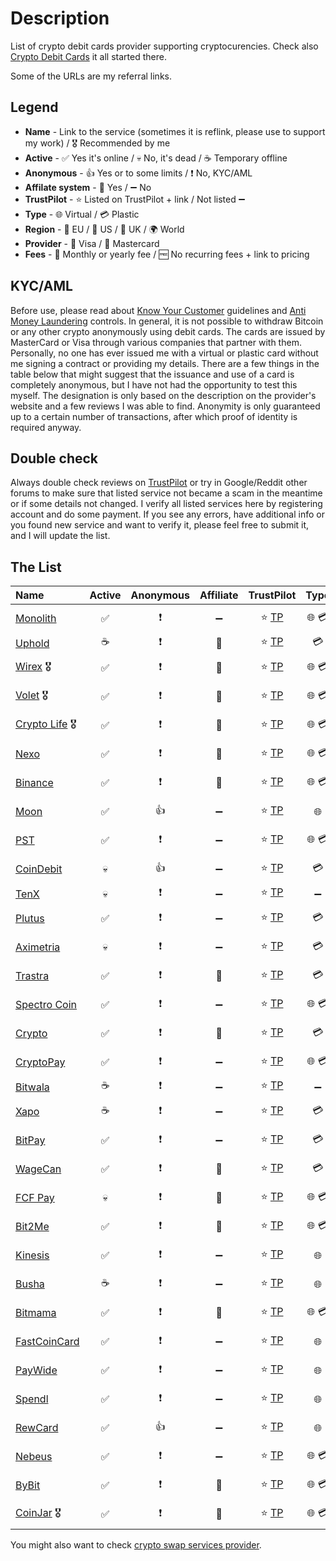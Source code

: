 # Description
List of crypto debit cards provider supporting cryptocurencies. Check also [Crypto Debit Cards](https://0ut3r.space/2018/07/30/crypto-debit-cards/) it all started there.

Some of the URLs are my referral links.

## Legend
+ **Name** - Link to the service (sometimes it is reflink, please use to support my work) / 🎖️ Recommended by me
+ **Active** - :white_check_mark: Yes it's online / :skull: No, it's dead / :coffee: Temporary offline
+ **Anonymous** - :+1: Yes or to some limits / :heavy_exclamation_mark: No, KYC/AML
+ **Affilate system** - :link: Yes / :heavy_minus_sign: No 
+ **TrustPilot** - :star: Listed on TrustPilot + link / Not listed :heavy_minus_sign:
+ **Type** - :globe_with_meridians: Virtual / :credit_card: Plastic
+ **Region** - :deciduous_tree: EU / :cactus: US / :tea: UK / :earth_africa: World 
+ **Provider** - :large_blue_diamond: Visa / :red_circle: Mastercard
+ **Fees** - :calendar: Monthly or yearly fee / :free: No recurring fees + link to pricing

## KYC/AML
Before use, please read about [Know Your Customer](https://en.wikipedia.org/wiki/Know_your_customer) guidelines and [Anti Money Laundering](https://en.wikipedia.org/wiki/Money_laundering#Anti-money_laundering) controls. In general, it is not possible to withdraw Bitcoin or any other crypto anonymously using debit cards. The cards are issued by MasterCard or Visa through various companies that partner with them. Personally, no one has ever issued me with a virtual or plastic card without me signing a contract or providing my details. There are a few things in the table below that might suggest that the issuance and use of a card is completely anonymous, but I have not had the opportunity to test this myself. The designation is only based on the description on the provider's website and a few reviews I was able to find. Anonymity is only guaranteed up to a certain number of transactions, after which proof of identity is required anyway.

## Double check

Always double check reviews on [TrustPilot](https://www.trustpilot.com/) or try in Google/Reddit other forums to make sure that listed service not became a scam in the meantime or if some details not changed. I verify all listed services here by registering account and do some payment. If you see any errors, have additional info or you found new service and want to verify it, please feel free to submit it, and I will update the list.

## The List

| Name                                                         |          Active          | Anonymous |     Affiliate      | TrustPilot | Type |    Region     |      Provider      | Fees |
| :----------------------------------------------------------- | :----------------------: | :-------: | :----------------: | :--------: | :--: | :-----------: | :----------------: | :--: |
| [Monolith](https://monolith.xyz/)                            | :white_check_mark: |   :heavy_exclamation_mark:    | :heavy_minus_sign: | :star: [TP](https://www.trustpilot.com/review/monolith.xyz) | :globe_with_meridians: :credit_card: | :tea: :deciduous_tree: | :large_blue_diamond: | :free: [Fees](https://monolith.xyz/pricing/card/gbp) |
| [Uphold](https://uphold.com/)           | :coffee: |   :heavy_exclamation_mark:    |       :link:       | :star: [TP](https://www.trustpilot.com/review/uphold.com) | :credit_card: | :tea: | :red_circle: | :free: |
| [Wirex](https://wirexapp.com/r/hoek) 🎖️                        | :white_check_mark: |   :heavy_exclamation_mark:    |       :link:       | :star: [TP](https://www.trustpilot.com/review/wirexapp.com) | :globe_with_meridians: :credit_card: | :tea: :deciduous_tree: | :large_blue_diamond: :red_circle: | :free: [Fees](https://wirexapp.com/pricing) |
| [Volet](https://account.volet.com:443/referral/91ea2f45-0cb7-488b-bf05-a442d1c74ab4) 🎖️ | :white_check_mark: |   :heavy_exclamation_mark:    |       :link:       | :star: [TP](https://www.trustpilot.com/review/volet.com) | :globe_with_meridians: :credit_card: | :tea: :deciduous_tree: | :large_blue_diamond: :red_circle: | :free: [Fees](https://volet.com/fees/personal) |
| [Crypto Life](https://withcl.com/) 🎖️  | :white_check_mark: |   :heavy_exclamation_mark:    |       :link:       | :star: [TP](https://www.trustpilot.com/review/cl-cards.com) | :globe_with_meridians: :credit_card: | :earth_africa: | :large_blue_diamond: :red_circle: | :free: [Fees](https://withcl.com/wp-content/uploads/2023/11/Fee-Information-Document-CL-Card-Monavate.pdf) |
| [Nexo](https://nexo.com/ref/eol12dq9om?src=web-link) | :white_check_mark: | :heavy_exclamation_mark: | :link: | :star: [TP](https://www.trustpilot.com/review/nexo.com) | :globe_with_meridians: :credit_card: | :earth_africa: | :red_circle: | :free: [Fees](https://support.nexo.com/s/article/what-are-the-limits-and-fees-of-the-nexo-card) |
| [Binance](https://www.binance.com/en/activity/referral-entry/CPA/together-v3?ref=CPA_00IEKR72GR) | :white_check_mark: | :heavy_exclamation_mark: | :link: | :star: [TP](https://trustpilot.com/review/binance.com) | :globe_with_meridians: :credit_card: | :tea: :deciduous_tree: | :large_blue_diamond: | :free: [Fees](https://www.binance.com/en/support/faq/binance-card-fees-and-limits-8a95adf442d646438f731ccec889b830) |
| [Moon](https://paywithmoon.com/)                             |    :white_check_mark:    |  :+1: |       :heavy_minus_sign:       | :star: [TP](https://www.trustpilot.com/review/paywithmoon.com) | :globe_with_meridians: | :cactus: | :large_blue_diamond: | :free: [Fees](https://paywithmoon.com/faqs) |
| [PST](https://pst.net/?f=be886ad32da0b260241be4e72253b798)                                      |    :white_check_mark:    |  :heavy_exclamation_mark: |       :heavy_minus_sign:       | :star: [TP](https://www.trustpilot.com/review/pst.net) | :globe_with_meridians: :credit_card: | :cactus: | :large_blue_diamond: | :calendar: [Fees](https://pst.net/cards) |
| [CoinDebit](https://www.coindebit.io/)                       |    :skull:    |  :+1: |       :heavy_minus_sign:       | :star: [TP](https://www.trustpilot.com/review/coindebit.io) | :credit_card: | :earth_africa: | :large_blue_diamond: :red_circle: | :free: [Fees](https://www.coindebit.io/faqs) |
| [TenX](https://www.tenx.tech/)                               | :skull: |   :heavy_exclamation_mark:    |       :heavy_minus_sign:       |   :star: [TP](https://www.trustpilot.com/review/tenx.tech)   | :heavy_minus_sign: | :heavy_minus_sign: | :heavy_minus_sign: | :free: |
| [Plutus](https://plutus.it/)                                 | :white_check_mark: |   :heavy_exclamation_mark:    |       :heavy_minus_sign:       | :star: [TP](https://www.trustpilot.com/review/plutus.it) | :credit_card: | :tea: :deciduous_tree: | :large_blue_diamond: | :free: [Fees](https://plutus.it/accounts) |
| [Aximetria](https://www.aximetria.com/)                      | :skull: |   :heavy_exclamation_mark:    |       :heavy_minus_sign:       | :star: [TP](https://www.trustpilot.com/review/aximetria.com) | :credit_card: | :earth_africa: | :large_blue_diamond: :red_circle: | :free: [Fees](https://www.aximetria.com/fees) |
| [Trastra](https://trastra.com/)                              | :white_check_mark: |   :heavy_exclamation_mark:    |       :link:       | :star: [TP](https://www.trustpilot.com/review/trastra.com) | :credit_card: | :earth_africa: | :large_blue_diamond: | :calendar: [Fees](https://trastra.com/fees/) |
| [Spectro Coin](https://spectrocoin.com/?referralId=fmf77x6y)                     | :white_check_mark: |   :heavy_exclamation_mark:    |       :heavy_minus_sign:       |   :star: [TP](https://www.trustpilot.com/review/spectrocoin.com)   | :globe_with_meridians: :credit_card: | :tea: :deciduous_tree: | :large_blue_diamond: |   :free: [Fees](https://spectrocoin.com/en/bitcoin-debit-card.html)   |
| [Crypto](https://crypto.com/)                       | :white_check_mark: |   :heavy_exclamation_mark:    |       :link:       | :star: [TP](https://www.trustpilot.com/review/crypto.com) | :credit_card: | :earth_africa: | :large_blue_diamond: | :free: [Fees](https://crypto.com/eea/cards) |
| [CryptoPay](https://cryptopay.me/)                           | :white_check_mark: |   :heavy_exclamation_mark:    |       :heavy_minus_sign:       | :star: [TP](https://www.trustpilot.com/review/cryptopay.me) | :globe_with_meridians: :credit_card: | :tea: :deciduous_tree: | :large_blue_diamond: |   :free: [Fees](https://cryptopay.me/crypto-card)   |
| [Bitwala](https://www.bitwala.com/)                          | :coffee: |   :heavy_exclamation_mark:    |       :heavy_minus_sign:       | :star: [TP](https://www.trustpilot.com/review/bitwala.de) | :heavy_minus_sign: | :heavy_minus_sign: | :heavy_minus_sign: | :free: |
| [Xapo](https://www.xapo.com/)                                | :coffee: |   :heavy_exclamation_mark:    |       :heavy_minus_sign:       | :star: [TP](https://www.trustpilot.com/review/www.xapo.com) | :credit_card: | :tea: | :large_blue_diamond: | :free: [Fees](https://www.xapobank.com/private-banking/global-debit-card) |
| [BitPay](https://bitpay.com/)                                | :white_check_mark: |   :heavy_exclamation_mark:    |       :heavy_minus_sign:       | :star: [TP](https://www.trustpilot.com/review/bitpay.com) | :credit_card: | :cactus: | :red_circle: | :free: [Fees](https://bitpay.com/card) |
| [WageCan](https://wagecan.com/?r=JKNDAH)                              | :white_check_mark: |   :heavy_exclamation_mark:    |       :link:       | :star: [TP](https://www.trustpilot.com/review/wagecan.com) | :credit_card: | :earth_africa: | :red_circle: | :free: [Fees](https://wagecan.com/card/fee) |
| [FCF Pay](https://fcfpay.com/)                               | :skull: |   :heavy_exclamation_mark:    | :link: | :star: [TP](https://www.trustpilot.com/review/fcfpay.com) | :globe_with_meridians: :credit_card: | :earth_africa: | :large_blue_diamond: | :calendar: [Fees](https://fcfpay.com/physical-prepaid-crypto-cards/) |
| [Bit2Me](https://bit2me.com/)                                | :white_check_mark: |   :heavy_exclamation_mark:    |       :link:       | :star: [TP](https://www.trustpilot.com/review/www.bit2me.com) | :globe_with_meridians: :credit_card: | :earth_africa: | :red_circle: | :free: [Fees](https://bit2me.com/suite/card) |
| [Kinesis](https://kinesis.money/)                            | :white_check_mark: |   :heavy_exclamation_mark:    |       :heavy_minus_sign:       | :star: [TP](https://www.trustpilot.com/review/kinesis.money) | :globe_with_meridians: | :earth_africa: | :red_circle: | :free: [Fees](https://kinesis.money/about-us/fees/#h-kinesis-virtual-card-fees-limits) |
| [Busha](https://www.busha.co/)                               | :coffee: |   :heavy_exclamation_mark:    | :heavy_minus_sign: | :star: [TP](https://www.trustpilot.com/review/www.busha.co) | :globe_with_meridians: | :earth_africa: | :red_circle: | :free: [Fees](https://www.busha.co/card) |
| [Bitmama](https://bitmama.io/)                               | :white_check_mark: |   :heavy_exclamation_mark:    |       :link:       | :star: [TP](https://www.trustpilot.com/review/bitmama.io) | :globe_with_meridians: :credit_card: | :earth_africa: | :red_circle: | :free: [Fees](https://bitmama.io/crypto-card/) |
| [FastCoinCard](https://fastcoincard.com/)                    | :white_check_mark: |   :heavy_exclamation_mark:    |       :heavy_minus_sign:       | :star: [TP](https://www.trustpilot.com/review/fastcoincard.com) | :globe_with_meridians: | :earth_africa: | :large_blue_diamond: | :free: [Fees](https://fastcoincard.com/pricing.php) |
| [PayWide](https://www.paywide.io/)                           | :white_check_mark: |   :heavy_exclamation_mark:    |       :heavy_minus_sign:       | :star: [TP](https://www.trustpilot.com/review/paywide.io) | :globe_with_meridians: | :earth_africa: | :large_blue_diamond: | :free: [Fees](https://support.paywide.io/hc/en-us/articles/5311192261527-What-s-PayWide-Cards-fee-structure) |
| [Spendl](https://getspendl.com/)                             | :white_check_mark: |   :heavy_exclamation_mark:    |       :heavy_minus_sign:       | :star: [TP](https://www.trustpilot.com/review/getspendl.com) | :globe_with_meridians: | :earth_africa: | :large_blue_diamond: | :free: [Fees](https://getspendl.zendesk.com/hc/en-us/articles/4404107862417-Spendl-pricing-fees-and-limits) |
| [RewCard](https://rewcard.com/)                              | :white_check_mark: |  :+1: |       :heavy_minus_sign:       | :star: [TP](https://www.trustpilot.com/review/rewcard.com) | :globe_with_meridians: | :earth_africa: | :large_blue_diamond: :red_circle: | :free: [Fees](https://rewcard.com/price.php) |
| [Nebeus](https://nebeus.com/) | :white_check_mark: | :heavy_exclamation_mark: | :heavy_minus_sign: | :star: [TP](https://www.trustpilot.com/review/www.nebeus.com) | :globe_with_meridians: :credit_card: | :earth_africa: | :large_blue_diamond: :red_circle: | :free: [Fees](https://support.nebeus.com/portal/en/kb/articles/nebeuscryptocard) |
| [ByBit](https://www.bybit.com/) | :white_check_mark: | :heavy_exclamation_mark: | :link: | :star: [TP](https://www.trustpilot.com/review/bybit.com) | :globe_with_meridians: :credit_card: | :tea: :deciduous_tree: | :red_circle: | :free: [Fees](https://www.bybit.com/en-US/promo/global/bybit-card) |
| [CoinJar](https://cjr.io/exuz) 🎖️ | :white_check_mark: | :heavy_exclamation_mark: | :link: | :star: [TP](https://www.trustpilot.com/review/www.coinjar.com) | :globe_with_meridians: :credit_card: | :tea: :cactus: | :red_circle: | :free: [Fees](https://support.coinjar.com/hc/en-us/articles/4403702613529-CoinJar-Card-fees-and-limits) |

You might also want to check [crypto swap services provider](https://github.com/h0ek/crypto-swap).
